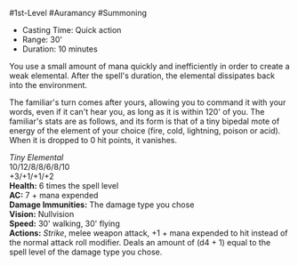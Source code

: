 #1st-Level #Auramancy #Summoning
 
- Casting Time: Quick action
- Range: 30'
- Duration: 10 minutes  

You use a small amount of mana quickly and inefficiently in order to create a weak elemental. After the spell's duration, the elemental dissipates back into the environment.
 
The familiar's turn comes after yours, allowing you to command it with your words, even if it can't hear you, as long as it is within 120' of you. The familiar's stats are as follows, and its form is that of a tiny bipedal mote of energy of the element of your choice (fire, cold, lightning, poison or acid). When it is dropped to 0 hit points, it vanishes.
 
_Tiny Elemental_  
10/12/8/8/6/8/10  
+3/+1/+1/+2  
**Health:** 6 times the spell level  
**AC:** 7 + mana expended  
**Damage Immunities:** The damage type you chose  
**Vision:** Nullvision  
**Speed:** 30' walking, 30' flying  
**Actions:** _Strike_, melee weapon attack, +1 + mana expended to hit instead of the normal attack roll modifier. Deals an amount of (d4 + 1) equal to the spell level of the damage type you chose.